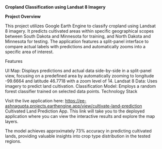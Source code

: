**Cropland Classification using Landsat 8 Imagery**

**Project Overview**

This project utilizes Google Earth Engine to classify cropland using Landsat 8 imagery. It predicts cultivated areas within specific geographical scopes between South Dakota and Minnesota for training, and North Dakota and Minnesota for testing. The application features a split-panel interface to compare actual labels with predictions and automatically zooms into a specific area of interest.

Features

UI Map: Displays predictions and actual data side-by-side in a split-panel view, focusing on a predefined area by automatically zooming to longitude -99.6664 and latitude 46.7718 with a zoom level of 14.
Landsat 8 Data: Uses imagery to predict land cultivation.
Classification Model: Employs a random forest classifier trained on selected data points.
Technology Stack

Visit the live application here: https://ee-ashnagupta.projects.earthengine.app/view/cultivate-land-prediction
Cultivated Land Prediction App. This link will take you to the deployed application where you can view the interactive results and explore the map layers.



The model achieves approximately 73% accuracy in predicting cultivated lands, providing valuable insights into crop type distribution in the tested regions.
